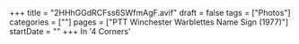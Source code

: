 +++
title = "2HHhGGdRCFss6SWfmAgF.avif"
draft = false
tags = ["Photos"]
categories = [""]
pages = ["PTT Winchester Warblettes Name Sign (1977)"]
startDate = ""
+++
In '4 Corners'

